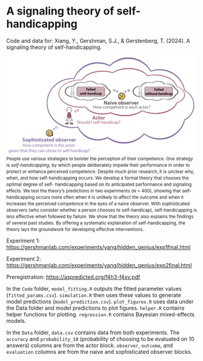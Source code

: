 # A signaling theory of self-handicapping
Code and data for: Xiang, Y., Gershman, S.J., & Gerstenberg, T. (2024). A signaling theory of self-handicapping.

<div align="center"><img src="Figures/theory_schematic.png" alt="Theory Schematic" width="600" /></div>
<small>
People use various strategies to bolster the perception of their competence. One strategy is
<i>self-handicapping</i>, by which people deliberately impede their performance in order to protect or
enhance perceived competence. Despite much prior research, it is unclear why, when, and how
self-handicapping occurs. We develop a formal theory that chooses the optimal degree of self-
handicapping based on its anticipated performance and signaling effects. We test the theory’s
predictions in two experiments (𝑁 = 400), showing that self-handicapping occurs more often
when it is unlikely to affect the outcome and when it increases the perceived competence in the
eyes of a naive observer. With sophisticated observers (who consider whether a person chooses
to self-handicap), self-handicapping is less effective when followed by failure. We show that the
theory also explains the findings of several past studies. By offering a systematic explanation
of self-handicapping, the theory lays the groundwork for developing effective interventions.
</small>

</div>

Experiment 1: https://gershmanlab.com/experiments/yang/hidden_genius/exp1final.html

Experiment 2: https://gershmanlab.com/experiments/yang/hidden_genius/exp2final.html

Preregistration: https://aspredicted.org/f4h3-f4xv.pdf

In the `Code` folder, `model_fitting.R` outputs the fitted parameter values (`fitted_params.csv`). `simulation.R` then uses these values to generate model predictions (`model_prediction.csv`). `plot_figures.R` uses data under the Data folder and model predictions to plot figures. `helper.R` contains helper functions for plotting. `regression.R` contains Bayesian mixed-effects models. 

In the `Data` folder, `data.csv` contains data from both experiments. The `accuracy` and `probability_10` (probability of choosing to be evaluated on 10 answers) columns are from the actor block. `observer`, `outcome`, and `evaluation` columns are from the naive and sophisticated observer blocks.
